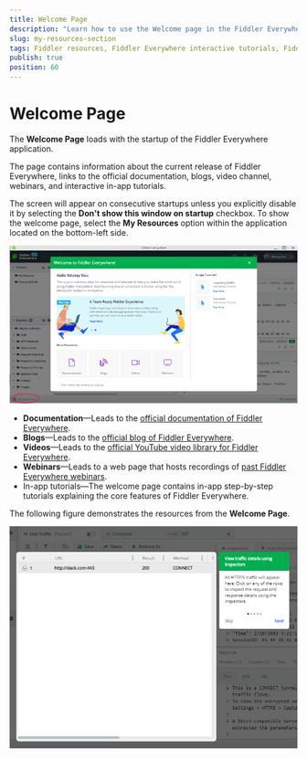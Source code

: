 ```yaml
---
title: Welcome Page
description: "Learn how to use the Welcome page in the Fiddler Everywhere web-debugging HTTP-proxy client."
slug: my-resources-section
tags: Fiddler resources, Fiddler Everywhere interactive tutorials, Fiddler Everywhere blogs, Fiddler Everywhere webinars
publish: true
position: 60
---
```


# Welcome Page

The **Welcome Page** loads with the startup of the Fiddler Everywhere application.

The page contains information about the current release of Fiddler Everywhere, links to the official documentation, blogs, video channel, webinars, and interactive in-app tutorials.

The screen will appear on consecutive startups unless you explicitly disable it by selecting the **Don't show this window on startup** checkbox. To show the welcome page, select the **My Resources** option within the application located on the bottom-left side.

![My Resources option at the bottom-left](../images/resources/my-resources-main-page.png)

* **Documentation**&mdash;Leads to the [official documentation of Fiddler Everywhere](https://docs.telerik.com/fiddler-everywhere/introduction?utm_medium=product&utm_source=doc&utm_campaign=fe_product_gettingstarted).
* **Blogs**&mdash;Leads to the [official blog of Fiddler Everywhere](https://www.telerik.com/blogs/fiddler?utm_medium=product&utm_source=blogs&utm_campaign=fe_product_gettingstarted).
* **Videos**&mdash;Leads to the [official YouTube video library for Fiddler Everywhere](https://www.youtube.com/playlist?list=PLvmaC-XMqeBYviLOpMOZ38Dsjpp6Qr4Y6&utm_medium=product&utm_source=videos&utm_campaign=fe_product_gettingstarted).
* **Webinars**&mdash;Leads to a web page that hosts recordings of [past Fiddler Everywhere webinars](https://www.telerik.com/webinars/fiddler?utm_medium=product&utm_source=webinar&utm_campaign=fe_product_gettingstarted).
* In-app tutorials&mdash;The welcome page contains in-app step-by-step tutorials explaining the core features of Fiddler Everywhere.

The following figure demonstrates the resources from the **Welcome Page**.

![Interactive in-app tutorials](../images/resources/in-app-tuto-002.png)
